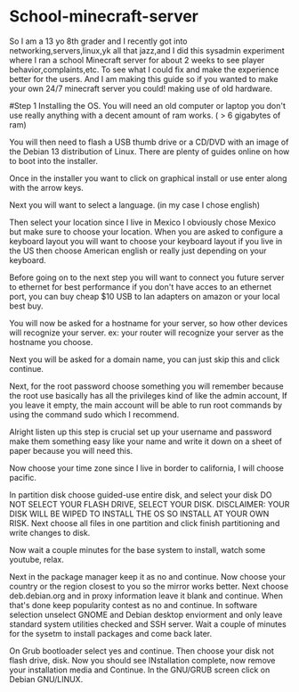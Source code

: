 # School-minecraft-server

So I am a 13 yo 8th grader and I recently got into networking,servers,linux,yk all that jazz,and I did this sysadmin experiment where I ran a school Minecraft server for about 2 weeks to see player behavior,complaints,etc. To see what I could fix and make the experience better for the users. And I am making this guide so if you wanted to make your own 24/7 minecraft server you could! making use of old hardware.

#Step 1 Installing the OS.
You will need an old computer or laptop you don't use really anything with a decent amount of ram works. ( > 6 gigabytes of ram)

You will then need to flash a USB thumb drive or a CD/DVD with an image of the Debian 13 distribution of Linux. 
There are plenty of guides online on how to boot into the installer.

Once in the installer you want to click on graphical install or use enter along with the arrow keys.

Next you will want to select a language. (in my case I chose english)

Then select your location since I live in Mexico I obviously chose Mexico but make sure to choose your location.
When you are asked to configure a keyboard layout you will want to choose your keyboard layout if you live in the US then choose American english or really just depending on your keyboard.

Before going on to the next step you will want to connect you future server to ethernet for best performance if you don't have acces to an ethernet port, you can buy cheap $10 USB to lan adapters on amazon or your local best buy.

You will now be asked for a hostname for your server, so how other devices will recognize your server. ex: your router will recognize your server as the hostname you choose.

Next you will be asked for a domain name, you can just skip this and click continue.

Next, for the root password choose something you will remember because the root use basically has all the privileges kind of like the admin account, If you leave it empty, the main account will be able to run root commands by using the command sudo which I recommend.

Alright listen up this step is crucial set up your username and password make them something easy like your name and write it down on a sheet of paper because you will need this.

Now choose your time zone since I live in border to california, I will choose pacific.

In partition disk choose guided-use entire disk, and select your disk DO NOT SELECT YOUR FLASH DRIVE, SELECT YOUR DISK.
DISCLAIMER: YOUR DISK WILL BE WIPED TO INSTALL THE OS SO INSTALL AT YOUR OWN RISK.
Next choose all files in one partition and click finish partitioning and write changes to disk.

Now wait a couple minutes for the base system to install, watch some youtube, relax.

Next in the package manager keep it as no and continue.
Now choose your country or the region closest to you so the mirror works better.
Next choose deb.debian.org and in proxy information leave it blank and continue.
When that's done keep popularity contest as no and continue.
In software selection unselect GNOME and Debian desktop enviorment and only leave standard system utilities checked and SSH server.
Wait a couple of minutes for the sysetm to install packages and come back later.

On Grub bootloader select yes and continue. Then choose your disk not flash drive, disk.
Now you should see INstallation complete, now remove your installation media and Continue.
In the GNU/GRUB screen click on Debian GNU/LINUX.
